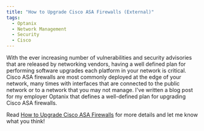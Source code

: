 ```yaml
---
title: "How to Upgrade Cisco ASA Firewalls (External)"
tags:
  - Optanix
  - Network Management
  - Security
  - Cisco
---
```


With the ever increasing number of vulnerabilities and security advisories that are released by networking vendors, having a well defined plan for performing software upgrades each platform in your network is critical. Cisco ASA firewalls are most commonly deployed at the edge of your network, many times with interfaces that are connected to the public network or to a network that you may not manage. I've written a blog post for my employer Optanix that defines a well-defined plan for upgrading Cisco ASA firewalls.

Read [How to Upgrade Cisco ASA Firewalls](https://www.optanix.com/how-to-upgrade-cisco-asa-firewalls/) for more details and let me know what you think!
